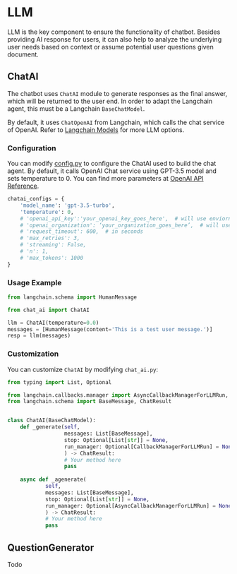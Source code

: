 # LLM

LLM is the key component to ensure the functionality of chatbot. Besides providing AI response for users, it can also help to analyze the underlying user needs based on context or assume potential user questions given document.

## ChatAI

The chatbot uses `ChatAI` module to generate responses as the final answer, which will be returned to the user end. In order to adapt the Langchain agent, this must be a Langchain `BaseChatModel`.

By default, it uses `ChatOpenAI` from Langchain, which calls the chat service of OpenAI.
Refer to [Langchain Models](https://python.langchain.com/en/latest/modules/models.html) for more LLM options.

### Configuration

You can modify [config.py](./config.py) to configure the ChatAI used to build the chat agent.
By default, it calls OpenAI Chat service using GPT-3.5 model and sets temperature to 0.
You can find more parameters at [OpenAI API Reference](https://platform.openai.com/docs/api-reference/chat).

```python
chatai_configs = {
    'model_name': 'gpt-3.5-turbo',
    'temperature': 0,
    # 'openai_api_key':'your_openai_key_goes_here',  # will use enviornment variable if not set in configs
    # 'openai_organization': ‘your_organization_goes_here’,  # will use enviornment variable if not set in configs
    # 'request_timeout': 600,  # in seconds
    # 'max_retries': 3,
    # 'streaming': False,
    # 'n': 1,
    # 'max_tokens': 1000
}
```

### Usage Example

```python
from langchain.schema import HumanMessage

from chat_ai import ChatAI

llm = ChatAI(temperature=0.0)
messages = [HumanMessage(content='This is a test user message.')]
resp = llm(messages)
```

### Customization

You can customize `ChatAI` by modifying `chat_ai.py`:

```python
from typing import List, Optional

from langchain.callbacks.manager import AsyncCallbackManagerForLLMRun, CallbackManagerForLLMRun
from langchain.schema import BaseMessage, ChatResult


class ChatAI(BaseChatModel):
    def _generate(self,
                  messages: List[BaseMessage],
                  stop: Optional[List[str]] = None,
                  run_manager: Optional[CallbackManagerForLLMRun] = None
                  ) -> ChatResult:
                  # Your method here
                  pass
    
    async def _agenerate(
            self,
            messages: List[BaseMessage],
            stop: Optional[List[str]] = None,
            run_manager: Optional[AsyncCallbackManagerForLLMRun] = None,
            ) -> ChatResult:
            # Your method here
            pass
```

## QuestionGenerator

Todo

